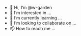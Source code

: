 - 👋 Hi, I’m @w-garden
- 👀 I’m interested in ...
- 🌱 I’m currently learning ...
- 💞️ I’m looking to collaborate on ...
- 📫 How to reach me ...

<!---
w-garden/w-garden is a ✨ special ✨ repository because its `README.md` (this file) appears on your GitHub profile.
You can click the Preview link to take a look at your changes.
--->
